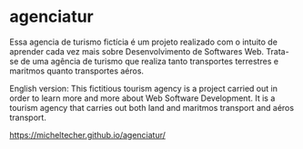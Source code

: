 # agenciatur
Essa agencia de turismo fictícia é um projeto realizado com o intuito de aprender cada vez mais sobre Desenvolvimento de Softwares Web.
Trata-se de uma agência de turismo que realiza tanto transportes terrestres e maritmos quanto transportes aéros.

English version:
This fictitious tourism agency is a project carried out in order to learn more and more about Web Software Development.
It is a tourism agency that carries out both land and maritmos transport and aéros transport.

https://micheltecher.github.io/agenciatur/
